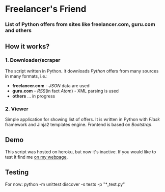 # Freelancer's Friend
### List of Python offers from sites like freelancer.com, guru.com and others

## How it works?

### 1. Downloader/scraper
The script written in Python.
It downloads *Python* offers from many sources in many formats, i.e.:
* **freelancer.com** - *JSON* data are used 
* **guru.com** - *RSS*(in fact *Atom*) - XML parsing is used 
* **others** ... in progress

### 2. Viewer 
Simple application for showing list of offers.
It is written in Python with *Flask* framework and Jinja2 templates engine.
Frontend is based on *Bootstrap*.

## Demo

This script was hosted on heroku, but now it's inactive.
If you would like to test it find me [on my webpage](https://softarm.pl).

## Testing

For now:
python -m unittest discover -s tests -p "*_test.py"
